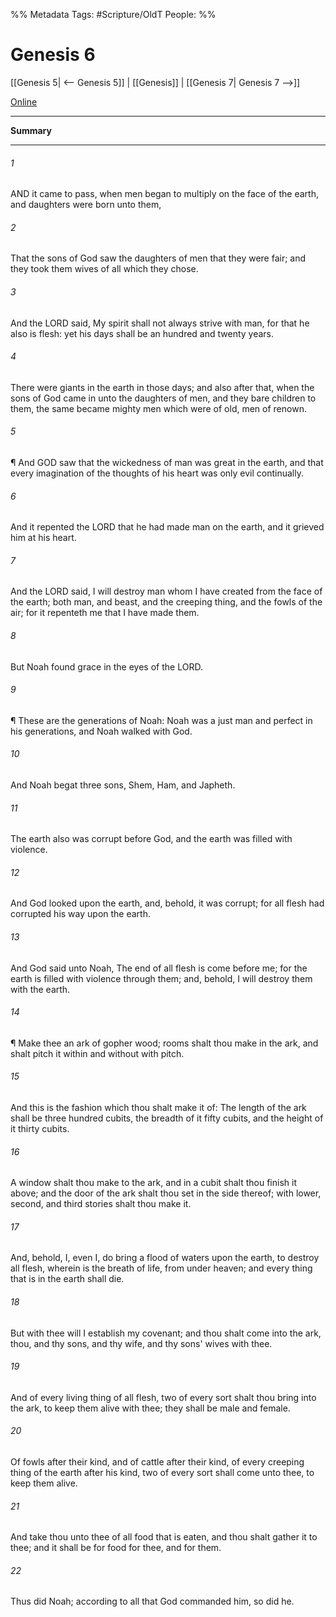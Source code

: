 %% Metadata
Tags: #Scripture/OldT
People: 
%%
# Genesis 6
[[Genesis 5| <-- Genesis 5]] | [[Genesis]] | [[Genesis 7| Genesis 7 -->]]

[Online](https://churchofjesuschrist.org/study/scriptures/ot/gen/6?lang=eng)

---
__Summary__



---

###### 1
AND it came to pass, when men began to multiply on the face of the earth, and daughters were born unto them,
###### 2
That the sons of God saw the daughters of men that they were fair; and they took them wives of all which they chose.
###### 3
And the LORD said, My spirit shall not always strive with man, for that he also is flesh: yet his days shall be an hundred and twenty years.
###### 4
There were giants in the earth in those days; and also after that, when the sons of God came in unto the daughters of men, and they bare children to them, the same became mighty men which were of old, men of renown.
###### 5
¶ And GOD saw that the wickedness of man was great in the earth, and that every imagination of the thoughts of his heart was only evil continually.
###### 6
And it repented the LORD that he had made man on the earth, and it grieved him at his heart.
###### 7
And the LORD said, I will destroy man whom I have created from the face of the earth; both man, and beast, and the creeping thing, and the fowls of the air; for it repenteth me that I have made them.
###### 8
But Noah found grace in the eyes of the LORD.
###### 9
¶ These are the generations of Noah: Noah was a just man and perfect in his generations, and Noah walked with God.
###### 10
And Noah begat three sons, Shem, Ham, and Japheth.
###### 11
The earth also was corrupt before God, and the earth was filled with violence.
###### 12
And God looked upon the earth, and, behold, it was corrupt; for all flesh had corrupted his way upon the earth.
###### 13
And God said unto Noah, The end of all flesh is come before me; for the earth is filled with violence through them; and, behold, I will destroy them with the earth.
###### 14
¶ Make thee an ark of gopher wood; rooms shalt thou make in the ark, and shalt pitch it within and without with pitch.
###### 15
And this is the fashion which thou shalt make it of: The length of the ark shall be three hundred cubits, the breadth of it fifty cubits, and the height of it thirty cubits.
###### 16
A window shalt thou make to the ark, and in a cubit shalt thou finish it above; and the door of the ark shalt thou set in the side thereof; with lower, second, and third stories shalt thou make it.
###### 17
And, behold, I, even I, do bring a flood of waters upon the earth, to destroy all flesh, wherein is the breath of life, from under heaven; and every thing that is in the earth shall die.
###### 18
But with thee will I establish my covenant; and thou shalt come into the ark, thou, and thy sons, and thy wife, and thy sons' wives with thee.
###### 19
And of every living thing of all flesh, two of every sort shalt thou bring into the ark, to keep them alive with thee; they shall be male and female.
###### 20
Of fowls after their kind, and of cattle after their kind, of every creeping thing of the earth after his kind, two of every sort shall come unto thee, to keep them alive.
###### 21
And take thou unto thee of all food that is eaten, and thou shalt gather it to thee; and it shall be for food for thee, and for them.
###### 22
Thus did Noah; according to all that God commanded him, so did he.



